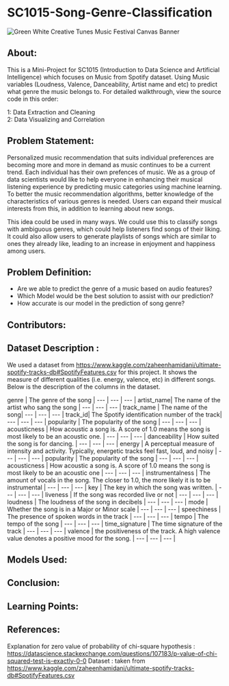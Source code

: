 # SC1015-Song-Genre-Classification
![Green White Creative Tunes Music Festival Canvas Banner](https://user-images.githubusercontent.com/99631047/228569481-1bd250af-63a4-4a61-8672-8423751f36a3.png)


## About:

This is a Mini-Project for SC1015 (Introduction to Data Science and Artificial Intelligence) which focuses on Music from Spotify dataset. Using Music variables (Loudness, Valence, Danceability, Artist name and etc) to predict what genre the music belongs to. For detailed walkthrough, view the source code in this order: 

1: Data Extraction and Cleaning    
2: Data Visualizing and Correlation

## Problem Statement:

Personalized music recommendation that suits individual preferences are becoming more and more in demand as music continues to be a current trend. Each individual has their own prefences of music. We as a group of data scientists would like to help everyone in enhancing their musical listening experience by predicting music categories using machine learning. To better the music recommendation algorithms, better knowledge of the characteristics of various genres is needed. Users can expand their musical interests from this, in addition to learning about new songs.

This idea could be used in many ways. We could use this to classify songs with ambiguous genres, which could help listeners find songs of their liking. It could also allow users to generate playlists of songs which are similar to ones they already like, leading to an increase in enjoyment and happiness among users. 

## Problem Definition:

* Are we able to predict the genre of a music based on audio features?  
* Which Model would be the best solution to assist with our prediction?
* How accurate is our model in the prediction of song genre?

## Contributors:

## Dataset Description :
We used a dataset from https://www.kaggle.com/zaheenhamidani/ultimate-spotify-tracks-db#SpotifyFeatures.csv for this project. It shows the measure of different qualities (i.e. energy, valence, etc) in different songs. Below is the description of the columns in the dataset.

genre | The genre of the song |
--- | --- | --- |
 artist_name| The name of the artist who sang the song |
--- | --- | --- |
track_name | The name of the song|
--- | --- | --- |
 track_id| The Spotify identification number of the track|
--- | --- | --- |
popularity | The popularity of the song |
--- | --- | --- |
 acousticness | How acoustic a song is. A score of 1.0 means the song is most likely to be an acoustic one. |
--- | --- | --- |
danceability | How suited the song is for dancing. |
--- | --- | --- |
 energy | A perceptual measure of intensity and activity. Typically, energetic tracks feel fast, loud, and noisy |
--- | --- | --- |
popularity | The popularity of the song |
--- | --- | --- |
 acousticness | How acoustic a song is. A score of 1.0 means the song is most likely to be an acoustic one |
--- | --- | --- |
instrumentalness | The amount of vocals in the song. The closer to 1.0, the more likely it is to be instrumental |
--- | --- | --- |
key | The key in which the song was written. |
--- | --- | --- |
liveness | If the song was recorded live or not |
--- | --- | --- |
loudness | The loudness of the song in decibels |
--- | --- | --- |
mode | Whether the song is in a Major or Minor scale |
--- | --- | --- |
speechiness | The presence of spoken words in the track |
--- | --- | --- |
tempo | The tempo of the song |
--- | --- | --- |
time_signature | The time signature of the track |
--- | --- | --- |
valence | the positiveness of the track. A high valence value denotes a positive mood for the song. |
--- | --- | --- |






## Models Used:

## Conclusion:

## Learning Points:

## References:
Explanation for zero value of probability of chi-square hypothesis : https://datascience.stackexchange.com/questions/107183/p-value-of-chi-squared-test-is-exactly-0-0
Dataset : taken from https://www.kaggle.com/zaheenhamidani/ultimate-spotify-tracks-db#SpotifyFeatures.csv

